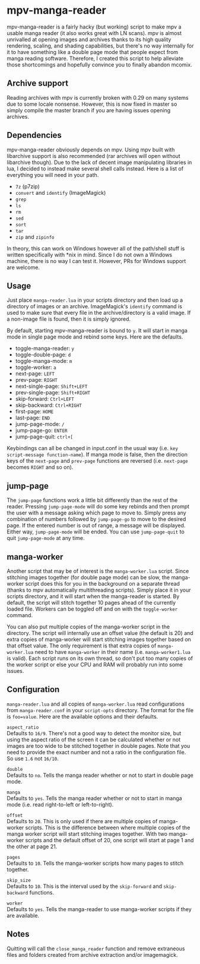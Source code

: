 # mpv-manga-reader
mpv-manga-reader is a fairly hacky (but working) script to make mpv a usable manga reader (it also works great with LN scans). mpv is almost unrivalled at opening images and archives thanks to its high quality rendering, scaling, and shading capabilities, but there's no way internally for it to have something like a double page mode that people expect from manga reading software. Therefore, I created this script to help alleviate those shortcomings and hopefully convince you to finally abandon mcomix.

## Archive support
Reading archives with mpv is currently broken with 0.29 on many systems due to some locale nonsense. However, this is now fixed in master so simply compile the master branch if you are having issues opening archives.

## Dependencies
mpv-manga-reader obviously depends on mpv. Using mpv built with libarchive support is also recommended (rar archives will open without libarchive though). Due to the lack of decent image manipulating libraries in lua, I decided to instead make several shell calls instead. Here is a list of everything you will need in your path.

* `7z` (p7zip)
* `convert` and `identify` (ImageMagick)
* `grep`
* `ls`
* `rm`
* `sed`
* `sort`
* `tar`
* `zip` and `zipinfo`

In theory, this can work on Windows however all of the path/shell stuff is written specifically with \*nix in mind. Since I do not own a Windows machine, there is no way I can test it. However, PRs for Windows support are welcome.

## Usage
Just place `manga-reader.lua` in your scripts directory and then load up a directory of images or an archive. ImageMagick's `identify` command is used to make sure that every file in the archive/directory is a valid image. If a non-image file is found, then it is simply ignored.

By default, starting mpv-manga-reader is bound to `y`. It will start in manga mode in single page mode and rebind some keys. Here are the defaults.

* toggle-manga-reader: `y`
* toggle-double-page: `d`
* toggle-manga-mode: `m`
* toggle-worker: `a`
* next-page: `LEFT`
* prev-page: `RIGHT`
* next-single-page: `Shift+LEFT`
* prev-single-page: `Shift+RIGHT`
* skip-forward: `Ctrl+LEFT`
* skip-backward: `Ctrl+RIGHT`
* first-page: `HOME`
* last-page: `END`
* jump-page-mode: `/`
* jump-page-go: `ENTER`
* jump-page-quit: `ctrl+[`

Keybindings can all be changed in input.conf in the usual way (i.e. `key script-message function-name`). If manga mode is false, then the direction keys of the `next-page` and `prev-page` functions are reversed (i.e. `next-page` becomes `RIGHT` and so on).

## jump-page
The `jump-page` functions work a little bit differently than the rest of the reader. Pressing `jump-page-mode` will do some key rebinds and then prompt the user with a message asking which page to move to. Simply press any combination of numbers followed by `jump-page-go` to move to the desired page. If the entered number is out of range, a message will be displayed. Either way, `jump-page-mode` will be ended. You can use `jump-page-quit` to quit `jump-page-mode` at any time.

## manga-worker
Another script that may be of interest is the `manga-worker.lua` script. Since stitching images together (for double page mode) can be slow, the manga-worker script does this for you in the background on a separate thread (thanks to mpv automatically multithreading scripts). Simply place it in your scripts directory, and it will start when the manga-reader is started. By default, the script will stitch together 10 pages ahead of the currently loaded file. Workers can be toggled off and on with the `toggle-worker` command.

You can also put multiple copies of the manga-worker script in the directory. The script will internally use an offset value (the default is 20) and extra copies of manga-worker will start stitching images together based on that offset value. The only requirement is that extra copies of `manga-worker.lua` need to have `manga-worker` in their name (i.e. `manga-worker1.lua` is valid). Each script runs on its own thread, so don't put too many copies of the worker script or else your CPU and RAM will probably run into some issues.

## Configuration
`manga-reader.lua` and all copies of `manga-worker.lua` read configurations from `manga-reader.conf` in your `script-opts` directory. The format for the file is `foo=value`. Here are the available options and their defaults.

``aspect_ratio``\
Defaults to `16/9`. There's not a good way to detect the monitor size, but using the aspect ratio of the screen it can be calculated whether or not images are too wide to be stitched together in double pages. Note that you need to provide the exact number and not a ratio in the configuration file. So use `1.6` not `16/10`.

``double``\
Defaults to `no`. Tells the manga reader whether or not to start in double page mode.

``manga``\
Defaults to `yes`. Tells the manga reader whether or not to start in manga mode (i.e. read right-to-left or left-to-right).

``offset``\
Defaults to `20`. This is only used if there are multiple copies of manga-worker scripts. This is the difference between where multiple copies of the manga worker script will start stitching images together. With two manga-worker scripts and the default offset of 20, one script will start at page 1 and the other at page 21.

``pages``\
Defaults to `10`. Tells the manga-worker scripts how many pages to stitch together.

``skip_size``\
Defaults to `10`. This is the interval used by the `skip-forward` and `skip-backward` functions.

``worker``\
Defaults to `yes`. Tells the manga-reader to use manga-worker scripts if they are available.

## Notes
Quitting will call the `close_manga_reader` function and remove extraneous files and folders created from archive extraction and/or imagemagick.
